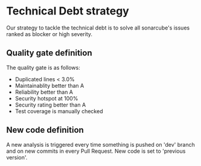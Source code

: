 # Technical Debt strategy

Our strategy to tackle the technical debt is to solve all sonarcube's issues ranked as blocker or high severity.

## Quality gate definition
The quality gate is as follows:
- Duplicated lines < 3.0%
- Maintainablity better than A
- Reliability better than A
- Security hotspot at 100%
- Security rating better than A
- Test coverage is manually checked

## New code definition
A new analysis is triggered every time something is pushed on 'dev' branch and on new commits in every Pull Request.
New code is set to 'previous version'.